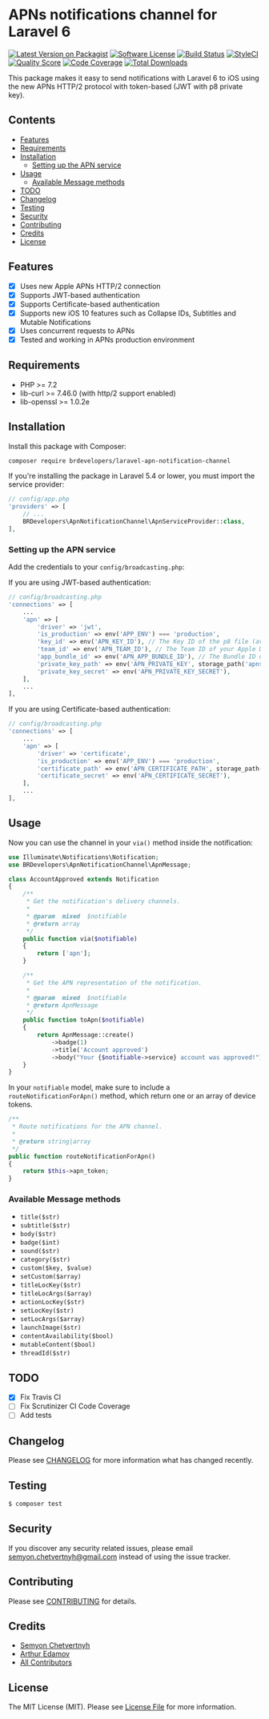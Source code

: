 # APNs notifications channel for Laravel 6

[![Latest Version on Packagist](https://img.shields.io/packagist/v/brdevelopers/laravel-apn-notification-channel.svg?style=flat-square)](https://packagist.org/packages/brdevelopers/laravel-apn-notification-channel)
[![Software License](https://img.shields.io/badge/license-MIT-brightgreen.svg?style=flat-square)](LICENSE.md)
[![Build Status](https://img.shields.io/travis/brdevelopers/laravel-apn-notification-channel/master.svg?style=flat-square)](https://travis-ci.org/brdevelopers/laravel-apn-notification-channel)
[![StyleCI](https://styleci.io/repos/161703866/shield)](https://styleci.io/repos/161703866)
[![Quality Score](https://img.shields.io/scrutinizer/g/brdevelopers/laravel-apn-notification-channel.svg?style=flat-square)](https://scrutinizer-ci.com/g/brdevelopers/laravel-apn-notification-channel)
[![Code Coverage](https://img.shields.io/scrutinizer/coverage/g/brdevelopers/laravel-apn-notification-channel/master.svg?style=flat-square)](https://scrutinizer-ci.com/g/brdevelopers/laravel-apn-notification-channel/?branch=master)
[![Total Downloads](https://img.shields.io/packagist/dt/brdevelopers/laravel-apn-notification-channel.svg?style=flat-square)](https://packagist.org/packages/brdevelopers/laravel-apn-notification-channel)

This package makes it easy to send notifications with Laravel 6 to iOS using the new APNs HTTP/2 protocol with token-based (JWT with p8 private key).

## Contents

- [Features](#features)
- [Requirements](#requirements)
- [Installation](#installation)
	- [Setting up the APN service](#setting-up-the-apn-service)
- [Usage](#usage)
	- [Available Message methods](#available-message-methods)
- [TODO](#todo)
- [Changelog](#changelog)
- [Testing](#testing)
- [Security](#security)
- [Contributing](#contributing)
- [Credits](#credits)
- [License](#license)

## Features

- [X] Uses new Apple APNs HTTP/2 connection
- [X] Supports JWT-based authentication
- [X] Supports Certificate-based authentication
- [X] Supports new iOS 10 features such as Collapse IDs, Subtitles and Mutable Notifications
- [X] Uses concurrent requests to APNs
- [X] Tested and working in APNs production environment

## Requirements

* PHP >= 7.2
* lib-curl >= 7.46.0 (with http/2 support enabled)
* lib-openssl >= 1.0.2e 

## Installation

Install this package with Composer:

```bash
composer require brdevelopers/laravel-apn-notification-channel
```

If you're installing the package in Laravel 5.4 or lower, you must import the service provider:

```php
// config/app.php
'providers' => [
    // ...
    BRDevelopers\ApnNotificationChannel\ApnServiceProvider::class,
],
```

### Setting up the APN service

Add the credentials to your `config/broadcasting.php`:

If you are using JWT-based authentication:

```php
// config/broadcasting.php
'connections' => [
    ...
    'apn' => [
        'driver' => 'jwt',
        'is_production' => env('APP_ENV') === 'production',
        'key_id' => env('APN_KEY_ID'), // The Key ID of the p8 file (available at https://developer.apple.com/account/ios/authkey/)
        'team_id' => env('APN_TEAM_ID'), // The Team ID of your Apple Developer Account (available at https://developer.apple.com/account/#/membership/)
        'app_bundle_id' => env('APN_APP_BUNDLE_ID'), // The Bundle ID of your application. For example, "com.company.application"
        'private_key_path' => env('APN_PRIVATE_KEY', storage_path('apns-private-key.p8')),
        'private_key_secret' => env('APN_PRIVATE_KEY_SECRET'),
    ],
    ...
],
```

If you are using Certificate-based authentication:

```php
// config/broadcasting.php
'connections' => [
    ...
    'apn' => [
        'driver' => 'certificate',
        'is_production' => env('APP_ENV') === 'production',
        'certificate_path' => env('APN_CERTIFICATE_PATH', storage_path('apns-certificate.pem')),
        'certificate_secret' => env('APN_CERTIFICATE_SECRET'),
    ],
    ...
],
```

## Usage

Now you can use the channel in your `via()` method inside the notification:

```php
use Illuminate\Notifications\Notification;
use BRDevelopers\ApnNotificationChannel\ApnMessage;

class AccountApproved extends Notification
{
    /**
     * Get the notification's delivery channels.
     *
     * @param  mixed  $notifiable
     * @return array
     */
    public function via($notifiable)
    {
        return ['apn'];
    }

    /**
     * Get the APN representation of the notification.
     *
     * @param  mixed  $notifiable
     * @return ApnMessage
     */
    public function toApn($notifiable)
    {
        return ApnMessage::create()
            ->badge(1)
            ->title('Account approved')
            ->body("Your {$notifiable->service} account was approved!");
    }
}
```

In your `notifiable` model, make sure to include a `routeNotificationForApn()` method, which return one or an array of device tokens.

```php
/**
 * Route notifications for the APN channel.
 *
 * @return string|array
 */
public function routeNotificationForApn()
{
    return $this->apn_token;
}
```

### Available Message methods

 - `title($str)`
 - `subtitle($str)`
 - `body($str)`
 - `badge($int)`
 - `sound($str)`
 - `category($str)`
 - `custom($key, $value)`
 - `setCustom($array)`
 - `titleLocKey($str)`
 - `titleLocArgs($array)`
 - `actionLocKey($str)`
 - `setLocKey($str)`
 - `setLocArgs($array)`
 - `launchImage($str)`
 - `contentAvailability($bool)`
 - `mutableContent($bool)`
 - `threadId($str)`
 
## TODO

- [X] Fix Travis CI
- [ ] Fix Scrutinizer CI Code Coverage
- [ ] Add tests

## Changelog

Please see [CHANGELOG](CHANGELOG.md) for more information what has changed recently.

## Testing

``` bash
$ composer test
```

## Security

If you discover any security related issues, please email semyon.chetvertnyh@gmail.com instead of using the issue tracker.

## Contributing

Please see [CONTRIBUTING](CONTRIBUTING.md) for details.

## Credits

- [Semyon Chetvertnyh](https://github.com/brdevelopers)
- [Arthur Edamov](https://github.com/edamov)
- [All Contributors](../../contributors)

## License

The MIT License (MIT). Please see [License File](LICENSE.md) for more information.

